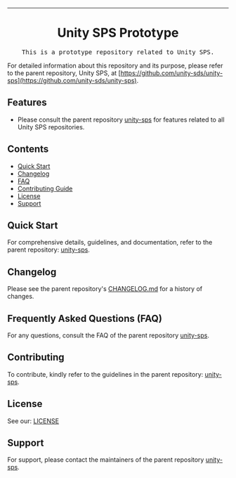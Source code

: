 <!-- Header block for project -->
<hr>

<div align="center">

<!-- ☝️ Replace with your logo (if applicable) via ![](https://uri-to-your-logo-image) ☝️ -->
<!-- ☝️ If you see logo rendering errors, make sure you're not using indentation, or try an HTML IMG tag -->

<h1 align="center">Unity SPS Prototype</h1>
<!-- ☝️ Replace with your repo name ☝️ -->

</div>

<pre align="center">This is a prototype repository related to Unity SPS.</pre>
<!-- ☝️ Replace with a single sentence describing the purpose of your repo / proj ☝️ -->

<!-- Header block for project -->

<!-- ☝️ Add badges via: https://shields.io e.g. ![](https://img.shields.io/github/your_chosen_action/your_org/your_repo) ☝️ -->

<!-- ☝️ Screenshot of your software (if applicable) via ![](https://uri-to-your-screenshot) ☝️ -->

For detailed information about this repository and its purpose, please refer to the parent repository, Unity SPS, at [https://github.com/unity-sds/unity-sps](https://github.com/unity-sds/unity-sps).

## Features

* Please consult the parent repository [unity-sps](https://github.com/unity-sds/unity-sps) for features related to all Unity SPS repositories.

<!-- ☝️ Replace with a bullet-point list of your features ☝️ -->

## Contents

* [Quick Start](#quick-start)
* [Changelog](#changelog)
* [FAQ](#frequently-asked-questions-faq)
* [Contributing Guide](#contributing)
* [License](#license)
* [Support](#support)

## Quick Start

For comprehensive details, guidelines, and documentation, refer to the parent repository: [unity-sps](https://github.com/unity-sds/unity-sps).


## Changelog

Please see the parent repository's [CHANGELOG.md](https://github.com/unity-sds/unity-sps/blob/main/CHANGELOG.md) for a history of changes.

## Frequently Asked Questions (FAQ)

For any questions, consult the FAQ of the parent repository [unity-sps](https://github.com/unity-sds/unity-sps).

## Contributing

To contribute, kindly refer to the guidelines in the parent repository: [unity-sps](https://github.com/unity-sds/unity-sps).

## License

See our: [LICENSE](LICENSE)

## Support

For support, please contact the maintainers of the parent repository [unity-sps](https://github.com/unity-sds/unity-sps).
